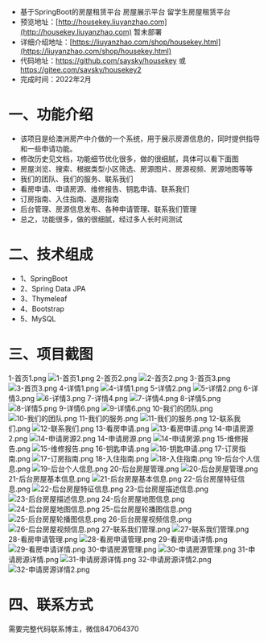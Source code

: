 - 基于SpringBoot的房屋租赁平台 房屋展示平台 留学生房屋租赁平台
- 预览地址：[http://housekey.liuyanzhao.com](http://housekey.liuyanzhao.com) 暂未部署
- 详细介绍地址：[https://liuyanzhao.com/shop/housekey.html](https://liuyanzhao.com/shop/housekey.html)
- 代码地址：https://github.com/saysky/housekey 或 https://gitee.com/saysky/housekey2
- 完成时间：2022年2月

# 一、功能介绍
- 该项目是给澳洲房产中介做的一个系统，用于展示房源信息的，同时提供指导和一些申请功能。
- 修改历史见文档，功能细节优化很多，做的很细腻，具体可以看下面图
- 房屋浏览、搜索、根据类型小区筛选、房源图片、房源视频、房源地图等等
- 我们的团队、我们的服务、联系我们
- 看房申请、申请房源、维修报告、钥匙申请、联系我们
- 订房指南、入住指南、退房指南
- 后台管理、房源信息发布、各种申请管理、联系我们管理
- 总之，功能很多，做的很细腻，经过多人长时间测试


# 二、技术组成
- 1、SpringBoot
- 2、Spring Data JPA
- 3、Thymeleaf
- 4、Bootstrap
- 5、MySQL

# 三、项目截图
1-首页1.png
![1-首页1.png](img/1-首页1.png)
2-首页2.png
![2-首页2.png](img/2-首页2.png)
3-首页3.png
![3-首页3.png](img/3-首页3.png)
4-详情1.png
![4-详情1.png](img/4-详情1.png)
5-详情2.png
![5-详情2.png](img/5-详情2.png)
6-详情3.png
![6-详情3.png](img/6-详情3.png)
7-详情4.png
![7-详情4.png](img/7-详情4.png)
8-详情5.png
![8-详情5.png](img/8-详情5.png)
9-详情6.png
![9-详情6.png](img/9-详情6.png)
10-我们的团队.png
![10-我们的团队.png](img/10-我们的团队.png)
11-我们的服务.png
![11-我们的服务.png](img/11-我们的服务.png)
12-联系我们.png
![12-联系我们.png](img/12-联系我们.png)
13-看房申请.png
![13-看房申请.png](img/13-看房申请.png)
14-申请房源2.png
![14-申请房源2.png](img/14-申请房源2.png)
14-申请房源.png
![14-申请房源.png](img/14-申请房源.png)
15-维修报告.png
![15-维修报告.png](img/15-维修报告.png)
16-钥匙申请.png
![16-钥匙申请.png](img/16-钥匙申请.png)
17-订房指南.png
![17-订房指南.png](img/17-订房指南.png)
18-入住指南.png
![18-入住指南.png](img/18-入住指南.png)
19-后台个人信息.png
![19-后台个人信息.png](img/19-后台个人信息.png)
20-后台房屋管理.png
![20-后台房屋管理.png](img/20-后台房屋管理.png)
21-后台房屋基本信息.png
![21-后台房屋基本信息.png](img/21-后台房屋基本信息.png)
22-后台房屋特征信息.png
![22-后台房屋特征信息.png](img/22-后台房屋特征信息.png)
23-后台房屋描述信息.png
![23-后台房屋描述信息.png](img/23-后台房屋描述信息.png)
24-后台房屋地图信息.png
![24-后台房屋地图信息.png](img/24-后台房屋地图信息.png)
25-后台房屋轮播图信息.png
![25-后台房屋轮播图信息.png](img/25-后台房屋轮播图信息.png)
26-后台房屋视频信息.png
![26-后台房屋视频信息.png](img/26-后台房屋视频信息.png)
27-联系我们管理.png
![27-联系我们管理.png](img/27-联系我们管理.png)
28-看房申请管理.png
![28-看房申请管理.png](img/28-看房申请管理.png)
29-看房申请详情.png
![29-看房申请详情.png](img/29-看房申请详情.png)
30-申请房源管理.png
![30-申请房源管理.png](img/30-申请房源管理.png)
31-申请房源详情.png
![31-申请房源详情.png](img/31-申请房源详情.png)
32-申请房源详情2.png
![32-申请房源详情2.png](img/32-申请房源详情2.png)


# 四、联系方式
需要完整代码联系博主，微信847064370


